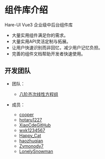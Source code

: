 # 组件库介绍

Hare-UI Vue3 企业级中后台组件库

- 大量实用组件满足你的需求。
- 大量实用API灵活定制与拓展。
- 让用户快速识别而非回忆，减少用户记忆负担。
- 完善的组件文档帮助开发者快速使用。

## 开发团队

- 团队：
  - [八阶齐次线性方程组](https://github.com/hareUi)

- 成员：
  - [cooper](https://github.com/Cooyper)
  - [hotaru1227](https://github.com/hotaru1227)
  - [XiaoCdeGitHub](https://github.com/XiaoCdeGitHub)
  - [wxk1234567](https://github.com/wxk1234567)
  - [Happy_Cat](https://github.com/starabcf)
  - [haozhuqian](https://github.com/haozhuqian)
  - [Zymonody7](https://github.com/Zymonody7)
  - [LonelySnowman](https://github.com/LonelySnowman)

